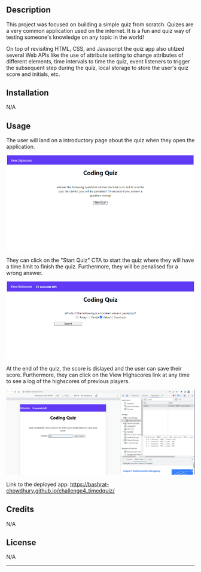 # <Coding Quiz>

## Description

This project was focused on building a simple quiz from scratch. Quizes are a very common application used on the internet. It is a fun and quiz way of testing someone's knowledge on any topic in the world!

On top of revisiting HTML, CSS, and Javascript the quiz app also utilzed several Web APIs like the use of attribute setting to change attributes of different elements, time intervals to time the quiz, event listeners to trigger the subsequent step during the quiz, local storage to store the user's quiz score and initials, etc. 

## Installation

N/A


## Usage

The user will land on a introductory page about the quiz when they open the application.

![Landing Page](./Assets/intro.png)

 They can click on the "Start Quiz" CTA to start the quiz where they will have a time limit to finish the quiz. Furthermore, they will be penalised for a wrong answer. 
 
 ![Quiz](./Assets/quiz.png)
 
 At the end of the quiz, the score is dislayed and the user can save their score. Furthermore, they can click on the View Highscores link at any time to see a log of the highscores of previous players. 

 ![Scores](./Assets/savedscore.png)




Link to the deployed app: https://bashrat-chowdhury.github.io/challenge4_timedquiz/ 


## Credits

N/A

## License

N/A

---